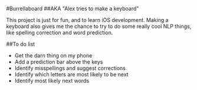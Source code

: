 #Burrellaboard
##AKA "Alex tries to make a keyboard"

This project is just for fun, and to learn iOS development. Making a keyboard also gives me the chance to try to do some really cool NLP things, like spelling correction and word prediction.

##To do list
- Get the darn thing on my phone
- Add a prediction bar above the keys
- Identify misspellings and suggest corrections
- Identify which letters are most likely to be next
- Identify most likely next words